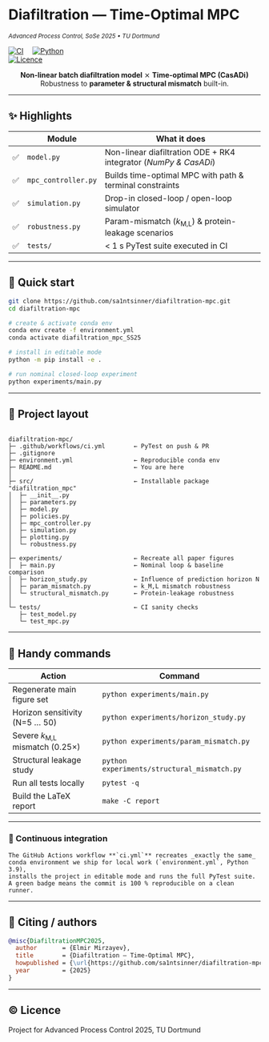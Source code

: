 # Diafiltration — Time-Optimal MPC  
<sub><em>Advanced Process Control, SoSe 2025 • TU Dortmund</em></sub>

[![CI](https://github.com/sa1ntsinner/diafiltration-mpc/actions/workflows/ci.yml/badge.svg)](https://github.com/sa1ntsinner/diafiltration-mpc/actions) 
[![Python](https://img.shields.io/badge/python-3.9%20‖%203.10%20‖%203.11-blue?logo=python)](https://www.python.org/)  
[![Licence](https://img.shields.io/badge/license-MIT-green)](#-licence)

<div align="center">

**Non-linear batch diafiltration model**   ⨯   **Time-optimal MPC (CasADi)**  
Robustness to **parameter & structural mismatch** built-in.

</div>

---

## ✨ Highlights

|   | Module | What it does |
|---|--------|--------------|
| ✅ | `model.py` | Non-linear diafiltration ODE + RK4 integrator (*NumPy & CasADi*) |
| ✅ | `mpc_controller.py` | Builds time-optimal MPC with path & terminal constraints |
| ✅ | `simulation.py` | Drop-in closed-loop / open-loop simulator |
| ✅ | `robustness.py` | Param-mismatch (*k*<sub>M,L</sub>) & protein-leakage scenarios |
| ✅ | `tests/` | < 1 s PyTest suite executed in CI |

---

## 🚀 Quick start

```bash
git clone https://github.com/sa1ntsinner/diafiltration-mpc.git
cd diafiltration-mpc

# create & activate conda env
conda env create -f environment.yml
conda activate diafiltration_mpc_SS25

# install in editable mode
python -m pip install -e .

# run nominal closed-loop experiment
python experiments/main.py
```

---

## 📂 Project layout
```text

diafiltration-mpc/
├─ .github/workflows/ci.yml        ← PyTest on push & PR
├─ .gitignore
├─ environment.yml                 ← Reproducible conda env
├─ README.md                       ← You are here
│
├─ src/                            ← Installable package "diafiltration_mpc"
│  ├─ __init__.py
│  ├─ parameters.py
│  ├─ model.py
│  ├─ policies.py
│  ├─ mpc_controller.py
│  ├─ simulation.py
│  ├─ plotting.py
│  └─ robustness.py
│
├─ experiments/                    ← Recreate all paper figures
│  ├─ main.py                      ← Nominal loop & baseline comparison
│  ├─ horizon_study.py             ← Influence of prediction horizon N
│  ├─ param_mismatch.py            ← k_M,L mismatch robustness
│  └─ structural_mismatch.py       ← Protein-leakage robustness
│
└─ tests/                          ← CI sanity checks
   ├─ test_model.py
   └─ test_mpc.py

```

---

## 🔧 Handy commands

| Action                                    | Command                                     |
| ----------------------------------------- | ------------------------------------------- |
| Regenerate main figure set                | `python experiments/main.py`                |
| Horizon sensitivity (N=5 … 50)            | `python experiments/horizon_study.py`       |
| Severe *k*<sub>M,L</sub> mismatch (0.25×) | `python experiments/param_mismatch.py`      |
| Structural leakage study                  | `python experiments/structural_mismatch.py` |
| Run all tests locally                     | `pytest -q`                                 |
| Build the LaTeX report                    | `make -C report`                            |


---

### 🧪 Continuous integration
```text
The GitHub Actions workflow **`ci.yml`** recreates _exactly the same_
conda environment we ship for local work (`environment.yml`, Python 3.9),
installs the project in editable mode and runs the full PyTest suite.  
A green badge means the commit is 100 % reproducible on a clean runner.
```

---

## 📜 Citing / authors
```bibtex
@misc{DiafiltrationMPC2025,
  author       = {Elmir Mirzayev},
  title        = {Diafiltration — Time‐Optimal MPC},
  howpublished = {\url{https://github.com/sa1ntsinner/diafiltration-mpc}},
  year         = {2025}
}
```

---

## © Licence
Project for Advanced Process Control 2025, TU Dortmund
